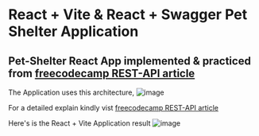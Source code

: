 # React + Vite & React + Swagger Pet Shelter Application

## Pet-Shelter React App implemented & practiced from [freecodecamp REST-API article](https://www.freecodecamp.org/news/build-consume-and-document-a-rest-api/)

The Application uses this architecture, 
![image](https://github.com/Ms-Shahid/Pet-Shelter-React-App/assets/55689725/e95f407c-0c64-4e63-82e2-36e52144bcfc)

For a detailed explain kindly vist [freecodecamp REST-API article](https://www.freecodecamp.org/news/build-consume-and-document-a-rest-api/)

Here's is the React + Vite Application result
![image](https://github.com/Ms-Shahid/Pet-Shelter-React-App/assets/55689725/4711e38e-9d82-4ca4-80b2-f2b7107885cb)



